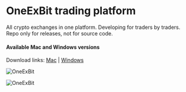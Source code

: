 # OneExBit trading platform

All crypto exchanges in one platform. Developing for traders by traders.
Repo only for releases, not for source code.

#### Available Mac and Windows versions

Download links:  [Mac](https://github.com/oneexbit/oneexbit-release/releases/download/v0.4.0/oneexbit-platform-0.4.0.dmg)   |   [Windows](https://github.com/oneexbit/oneexbit-release/releases/download/v0.4.0/oneexbit-platform-setup-0.4.0.exe)


![OneExBit](https://raw.githubusercontent.com/oneexbit/oneexbit-release/master/1.png)

![OneExBit](https://raw.githubusercontent.com/oneexbit/oneexbit-release/master/2.png)
